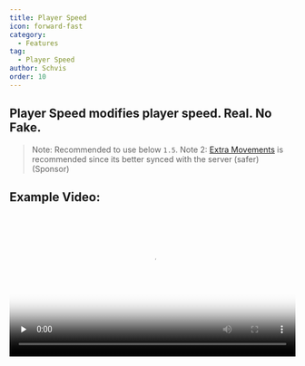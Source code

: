 ```yaml
---
title: Player Speed
icon: forward-fast
category:
  - Features
tag:
  - Player Speed
author: Schvis
order: 10
---
```


## Player Speed modifies player speed. Real. No Fake.

> Note: Recommended to use below `1.5`.
> Note 2: [Extra Movements](extra-movements.md) is recommended since its better synced with the server (safer)(Sponsor)

## Example Video:

<video controls preload="none" width="100%" poster="https://nextcloud.atruicardona.xyz/s/oKdGWF7zRi8qmLx/preview"><source src="https://nextcloud.atruicardona.xyz/s/oKdGWF7zRi8qmLx/download" type="video/mp4"></video>
